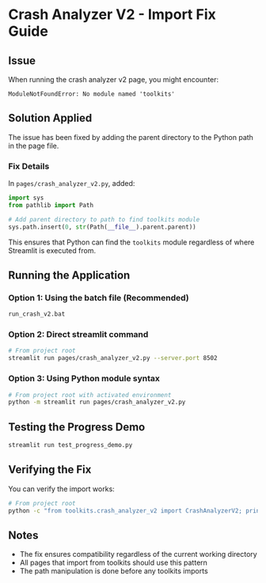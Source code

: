 # Crash Analyzer V2 - Import Fix Guide

## Issue
When running the crash analyzer v2 page, you might encounter:
```
ModuleNotFoundError: No module named 'toolkits'
```

## Solution Applied
The issue has been fixed by adding the parent directory to the Python path in the page file.

### Fix Details
In `pages/crash_analyzer_v2.py`, added:
```python
import sys
from pathlib import Path

# Add parent directory to path to find toolkits module
sys.path.insert(0, str(Path(__file__).parent.parent))
```

This ensures that Python can find the `toolkits` module regardless of where Streamlit is executed from.

## Running the Application

### Option 1: Using the batch file (Recommended)
```bash
run_crash_v2.bat
```

### Option 2: Direct streamlit command
```bash
# From project root
streamlit run pages/crash_analyzer_v2.py --server.port 8502
```

### Option 3: Using Python module syntax
```bash
# From project root with activated environment
python -m streamlit run pages/crash_analyzer_v2.py
```

## Testing the Progress Demo
```bash
streamlit run test_progress_demo.py
```

## Verifying the Fix
You can verify the import works:
```bash
# From project root
python -c "from toolkits.crash_analyzer_v2 import CrashAnalyzerV2; print('Import OK')"
```

## Notes
- The fix ensures compatibility regardless of the current working directory
- All pages that import from toolkits should use this pattern
- The path manipulation is done before any toolkits imports